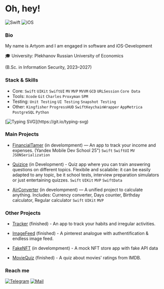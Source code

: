 
# Oh, hey! 

![Swift](https://img.shields.io/badge/swift-F54A2A?style=for-the-badge&logo=swift&logoColor=white) ![iOS](https://img.shields.io/badge/iOS-000000?style=for-the-badge&logo=ios&logoColor=white)

### Bio
My name is Artyom and I am engaged in software and iOS-Development

🎓 University: Plekhanov Russian University of Economics 

(B.Sc. in Information Security, 2023–2027)


### Stack & Skills
- Core: `Swift` `UIKit` `SwiftUI` `MV` `MVP` `MVVM` `GCD` `URLSession` `Core Data`
- Tools: `Xcode` `Git` `Charles` `Proxyman` `SPM`
- Testing: `Unit Testing` `UI Testing` `Snapshot Testing`
- Other: `Kingfisher` `ProgressHUD` `SwiftKeychainWrapper` `AppMetrica` `PostgreSQL` `Python`

[![Typing SVG](https://readme-typing-svg.demolab.com?font=Fira+Code&weight=500&pause=500&color=F75400&background=FF000000&width=435&lines=iOS-Development+in+progress...)](https://git.io/typing-svg)

### Main Projects
- [FinancialTamer](https://github.com/IceRedline/FinancialTamer) (in develompment) — An app to track your income and expenses. (Yandex Mobile Dev School 25") 
`Swift` `SwiftUI` `MV` `JSONSerialization`

- [Quizice](https://github.com/IceRedline/Quizice) (in Development) - Quiz app where you can train answering questions on different topics. Flexibile and scalabile: it can be easily adapted to any topic, be it school tests, interview preparation simulators or just entertaining quizzes. 
`Swift` `UIKit` `MVP` `SwiftData` 

- [AirConverter](https://github.com/IceRedline/AirConverter) (in develompment) — A unified project to calculate anything. Includes: Currency converter, Days counter, Birthday calculator, Regular calculator
`Swift` `UIKit` `MVP`

### Other Projects

- [Tracker](https://github.com/IceRedline/Tracker) (finished) - An app to track your habits and irregular activities.

- [ImageFeed](https://github.com/IceRedline/ImageFeed) (finished) - A pinterest analogue with authentification & endless image feed.
  
- [FakeNFT](https://github.com/IceRedline/FakeNFT) (in develompment) - A mock NFT store app with fake API data

- [MovieQuiz](https://github.com/IceRedline/MovieQuiz-iOS) (finished) - A quiz about movies' ratings from IMDB.


### Reach me
[![Telegram](https://img.shields.io/badge/Artyom_Tabenskiy-blue?logo=telegram)](https://t.me/iceredline) [![Mail](https://img.shields.io/badge/Artyom_Tabenskiy-red?logo=gmail)](mailto:artyom2604@yandex.ru)



<!-- ![Anurag's GitHub stats](https://github-readme-stats.vercel.app/api?username=iceredline&show_icons=true&theme=radical) -->

